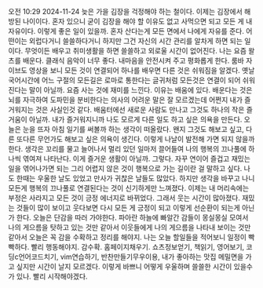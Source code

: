 오전 10:29 2024-11-24
늦은 가을 김장을 걱정해야 하는 철이다. 이제는 김장에서 해방된 나이이다.
혼자 있으니 굳이 김장을 해야 할 이유도 없고 사먹으면 되고 모든 게 내 자유이다.
이렇게 좋은 일이 있을까. 혼자 산다는게 모든 면에서 나에게 자유를 준다.
어떤이는 외럽다거니 쓸쓸하다거니 하지만 그건 자신의 시간 관리를 알차게 하면 되는 일이다.
무엇이든 배우고 취미생활을 하면 쓸쓸하고 외로울 시간이 없어진다. 
나는 요즘 왈츠를 배운다. 클래식 음악이 너무 좋다. 내마음을 안전시켜 주고 평화롭게 한다.
룸바 자이브도 영상을 보니 모든 것이 연결되어 하나를 배우면 다른 것은 쉬워짐을 알겠다.
옛날 국어시간에 어느 구절의 모든길은 로마로 통한다는 글귀처럼 모든것은 연결이 되어
쉬워진다는 말이 아닐까. 요즘 사는 것에 재미를 느낀다. 이유는 배움에 있다. 
배운다는 것은 뇌를 자극하여 도파민을 분비한다는 의사의 어려운 말은 잘 모르겠는데
어쩐지 내가 즐거워지는 것은 사실인것 같다. 배움터에선 새로운 사람도 만나고 그것도 하나의
작은 즐거움이 아닐까. 내가 즐거워지니까 나도 모르게 다른 일도 하고 싶은 의욕을 만든다.
오늘은 눈을 뜨자 아침 일기를 써볼까 하는 생각이 떠올랐다. 왠지 그것도 해보고 싶고, 다른
또다른 무언가도 해보고 싶은 의욕이 생긴다. 이렇게 나날이 발전해 가면 되지 않을까 한다.
생각은 꼬리를 물고 늘어나서 멀리 있던 일마저 끌어들여 나의 행복의 끄나풀에 하나씩 엮여져
나타난다. 이게 즐거운 생활이 아닐까. 그렇다. 자꾸 연이어 즐겁고 재밌는 일을 엮어나가면 되는
그리 어렵지 않은 것이 행복으로 가는 길이란 걸 말하고 싶다. 
나도 한때는 우울한 날도 있었고 만사가 귀찮은 날들도 많았다. 하지만 생각을 바꾸고 나니
모든게 행복의 끄나풀로 연결된다는 것이 신기하게만 느껴졌다. 이제는 내 머리속에는 부정은
사라지고 모든 것이 긍정 에너지로 바뀌었다. 그래서 웃는 시간이 많아졌다. 재밌는 것들이 
많이 보이고 웃다보면 다시 모든 게 긍정이 되고 이렇게 선순환이 되는게 아닌가 한다.
오늘은 단감을 따러 가야한다. 파아란 하늘에 빠알간 감들이 몽실몽실 모여서 나의 게으름을
탓하고 있는 것만 같아서 이웃들에게 나의 게으름을 나타내 보이는 것만 같아서 오늘은 꼭 
감을 수확하고 정리를 해야지. 나는 오늘 할일들을 적어보니 일정이 빡빡하다. 빨리 행동해야지.
감수확. 홈페이지채우기. 쇼츠정보얻기, 책읽기, 영어보기, 코딩c언어코드치기, vim연습하기,
반찬만들기무우이용, 내가 좋아하는 맛집 메밀면을 가고 싶지만 시간이 날지 모르겠다.
이렇게 바쁘니 어떻게 우울하며 쓸쓸한 시간이 있을수가 있나.
빨리 시작해야겠다.